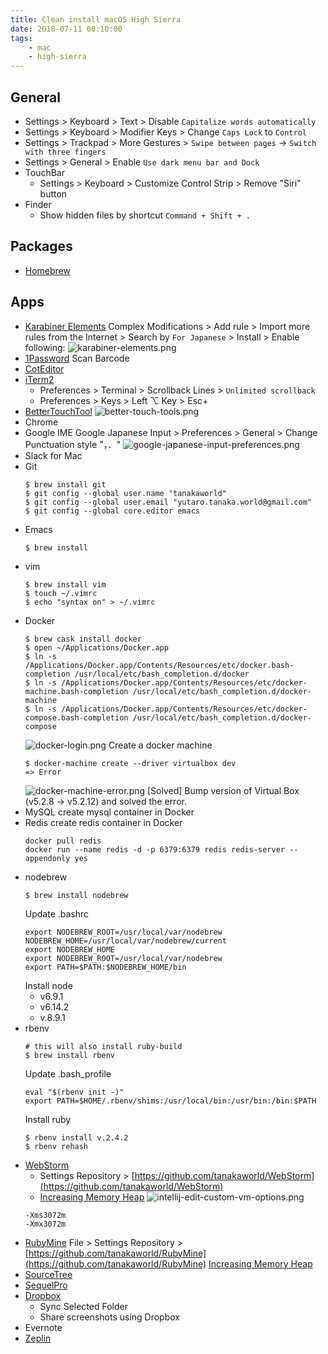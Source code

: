 ```yaml
---
title: Clean install macOS High Sierra
date: 2018-07-11 00:10:00
tags:
    - mac
    - high-sierra
---
```


## General
- Settings > Keyboard > Text > Disable `Capitalize words automatically`
- Settings > Keyboard > Modifier Keys > Change `Caps Lock` to `Control`
- Settings > Trackpad > More Gestures > `Swipe between pages` -> `Switch with three fingers`
- Settings > General > Enable `Use dark menu bar and Dock`
- TouchBar
	- Settings > Keyboard > Customize Control Strip > Remove "Siri" button
- Finder
    - Show hidden files by shortcut `Command + Shift + .`

## Packages
- [Homebrew](https://brew.sh/)

## Apps
- [Karabiner Elements](https://pqrs.org/osx/karabiner/)	
     Complex Modifications > Add rule > Import more rules from the Internet > Search by `For Japanese` > Install > Enable following:
     ![karabiner-elements.png](karabiner-elements.png 'karabiner-elements.png')
- [1Password](https://1password.com/downloads/)
    Scan Barcode
- [CotEditor](https://coteditor.com/)
- [iTerm2](https://www.iterm2.com/)
     - Preferences > Terminal > Scrollback Lines > `Unlimited scrollback`
     - Preferences > Keys > Left ⌥ Key > Esc+
- [BetterTouchTool](https://folivora.ai/downloads/)
    ![better-touch-tools.png](better-touch-tools.png 'better-touch-tools.png')
- Chrome
- Google IME
	Google Japanese Input > Preferences > General > Change Punctuation style "，．"
	![google-japanese-input-preferences.png](google-japanese-input-preferences.png 'google-japanese-input-preferences.png')
- Slack for Mac
- Git
    ```
    $ brew install git
    $ git config --global user.name "tanakaworld"
    $ git config --global user.email "yutaro.tanaka.world@gmail.com"
	$ git config --global core.editor emacs
    ```
- Emacs
	```
	$ brew install 
	```
- vim
    ```
    $ brew install vim
    $ touch ~/.vimrc
    $ echo "syntax on" > ~/.vimrc
    ```
- Docker
    ```
    $ brew cask install docker
    $ open ~/Applications/Docker.app
	$ ln -s /Applications/Docker.app/Contents/Resources/etc/docker.bash-completion /usr/local/etc/bash_completion.d/docker
	$ ln -s /Applications/Docker.app/Contents/Resources/etc/docker-machine.bash-completion /usr/local/etc/bash_completion.d/docker-machine
	$ ln -s /Applications/Docker.app/Contents/Resources/etc/docker-compose.bash-completion /usr/local/etc/bash_completion.d/docker-compose
	```
	![docker-login.png](docker-login.png 'docker-login.png')
	Create a docker machine
	```
    $ docker-machine create --driver virtualbox dev
    => Error
    ```
    ![docker-machine-error.png](docker-machine-error.png 'docker-machine-error.png')
	[Solved] Bump version of Virtual Box (v5.2.8 -> v5.2.12) and solved the error.
- MySQL
	create mysql container in Docker
- Redis
	create redis container in Docker
	```
	docker pull redis
	docker run --name redis -d -p 6379:6379 redis redis-server --appendonly yes
	```
- nodebrew
    ```
    $ brew install nodebrew
    ```
    Update .bashrc
    ```
    export NODEBREW_ROOT=/usr/local/var/nodebrew
    NODEBREW_HOME=/usr/local/var/nodebrew/current
    export NODEBREW_HOME
    export NODEBREW_ROOT=/usr/local/var/nodebrew
    export PATH=$PATH:$NODEBREW_HOME/bin
	```
	Install node
	- v6.9.1
	- v6.14.2
	- v.8.9.1
- rbenv
	```
	# this will also install ruby-build
	$ brew install rbenv
	```
	Update .bash_profile
	```
    eval "$(rbenv init -)"
    export PATH=$HOME/.rbenv/shims:/usr/local/bin:/usr/bin:/bin:$PATH
    ```
    Install ruby
    ```
    $ rbenv install v.2.4.2
    $ rbenv rehash
    ```
- [WebStorm](https://www.jetbrains.com/webstorm/)
	- Settings Repository > [https://github.com/tanakaworld/WebStorm](https://github.com/tanakaworld/WebStorm)
	- [Increasing Memory Heap](https://www.jetbrains.com/help/idea/increasing-memory-heap.html)
    ![intellij-edit-custom-vm-options.png](intellij-edit-custom-vm-options.png 'intellij-edit-custom-vm-options.png')
    ```
    -Xms3072m
    -Xmx3072m
    ```
- [RubyMine](https://www.jetbrains.com/ruby/)
	File > Settings Repository > [https://github.com/tanakaworld/RubyMine](https://github.com/tanakaworld/RubyMine)
	[Increasing Memory Heap](https://www.jetbrains.com/help/idea/increasing-memory-heap.html)
- [SourceTree](https://www.sourcetreeapp.com/)
- [SequelPro](https://sequelpro.com/)
- [Dropbox](https://www.dropbox.com/)
	- Sync Selected Folder
	- Share screenshots using Dropbox
- Evernote
- [Zeplin](https://zeplin.io/)

